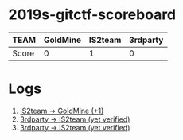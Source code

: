 # 2019s-gitctf-scoreboard
| TEAM | GoldMine | IS2team | 3rdparty |
| -----| -- | -- | -- |
| Score | 0| 1 | 0 |

# Logs
1. [IS2team -> GoldMine (+1)](https://github.com/KAIST-IS521/2019s-gitctf-GoldMine/issues/1)
1. [3rdparty -> IS2team (yet verified)](https://github.com/KAIST-IS521/2019s-gitctf-IS2team/issues/1)
1. [3rdparty -> IS2team (yet verified)](https://github.com/KAIST-IS521/2019s-gitctf-IS2team/issues/2)
